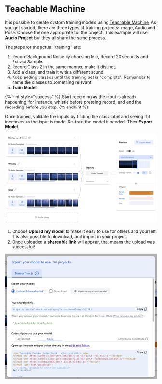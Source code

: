 # Teachable Machine

It is possible to create custom training models using [Teachable Machine](https://teachablemachine.withgoogle.com/)! As you get started, there are three types of training projects: Image, Audio and Pose. Choose the one appropriate for the project. This example will use **Audio Project** but they all share the same process.

The steps for the actual "training" are:

1. Record Background Noise by choosing Mic, Record 20 seconds and Extract Sample.
2. Record Class 2 in the same manner, make it distinct.
3. Add a class, and train it with a different sound.
4. Keep adding classes until the training set is "complete". Remember to name the classes to something relevant.
5. **Train Model**

{% hint style="success" %}
Start recording as the input is already happening, for instance, whistle before pressing record, and end the recording before you stop.
{% endhint %}

Once trained, validate the inputs by finding the class label and seeing if it increases as the input is made. Re-train the model if needed. Then **Export Model**.

![](../../../.gitbook/assets/teachablemachine-full.png)

1. Choose **Upload my model** to make it easy to use for others and yourself. It is also possible to download, and import in your project.
2. Once uploaded a **shareable link** will appear, that means the upload was successful!

![](../../../.gitbook/assets/teachablemachine-export.png)

